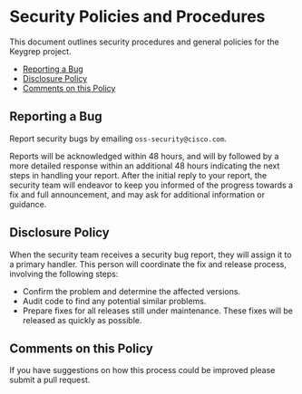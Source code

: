 # Security Policies and Procedures

This document outlines security procedures and general policies for the
Keygrep project.

- [Reporting a Bug](#reporting-a-bug)
- [Disclosure Policy](#disclosure-policy)
- [Comments on this Policy](#comments-on-this-policy)

## Reporting a Bug

Report security bugs by emailing `oss-security@cisco.com`.

Reports will be acknowledged within 48 hours, and will by followed by a
more detailed response within an additional 48 hours indicating the next
steps in handling your report. After the initial reply to your report,
the security team will endeavor to keep you informed of the progress
towards a fix and full announcement, and may ask for additional
information or guidance.

## Disclosure Policy

When the security team receives a security bug report, they will assign it to a
primary handler. This person will coordinate the fix and release process,
involving the following steps:

- Confirm the problem and determine the affected versions.
- Audit code to find any potential similar problems.
- Prepare fixes for all releases still under maintenance. These fixes will be
  released as quickly as possible.

## Comments on this Policy

If you have suggestions on how this process could be improved please submit a
pull request.
